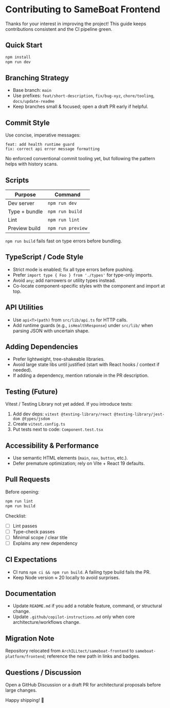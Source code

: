 # Contributing to SameBoat Frontend

Thanks for your interest in improving the project! This guide keeps contributions consistent and the CI pipeline green.

## Quick Start

```bash
npm install
npm run dev
```

## Branching Strategy

-   Base branch: `main`
-   Use prefixes: `feat/short-description`, `fix/bug-xyz`, `chore/tooling`, `docs/update-readme`
-   Keep branches small & focused; open a draft PR early if helpful.

## Commit Style

Use concise, imperative messages:

```
feat: add health runtime guard
fix: correct api error message formatting
```

No enforced conventional commit tooling yet, but following the pattern helps with history scans.

## Scripts

| Purpose       | Command           |
| ------------- | ----------------- |
| Dev server    | `npm run dev`     |
| Type + bundle | `npm run build`   |
| Lint          | `npm run lint`    |
| Preview build | `npm run preview` |

`npm run build` fails fast on type errors before bundling.

## TypeScript / Code Style

-   Strict mode is enabled; fix all type errors before pushing.
-   Prefer `import type { Foo } from './types'` for type-only imports.
-   Avoid `any`; add narrowers or utility types instead.
-   Co-locate component-specific styles with the component and import at top.

## API Utilities

-   Use `api<T>(path)` from `src/lib/api.ts` for HTTP calls.
-   Add runtime guards (e.g., `isHealthResponse`) under `src/lib/` when parsing JSON with uncertain shape.

## Adding Dependencies

-   Prefer lightweight, tree-shakeable libraries.
-   Avoid large state libs until justified (start with React hooks / context if needed).
-   If adding a dependency, mention rationale in the PR description.

## Testing (Future)

Vitest / Testing Library not yet added. If you introduce tests:

1. Add dev deps: `vitest @testing-library/react @testing-library/jest-dom @types/jsdom`
2. Create `vitest.config.ts`
3. Put tests next to code: `Component.test.tsx`

## Accessibility & Performance

-   Use semantic HTML elements (`main`, `nav`, `button`, etc.).
-   Defer premature optimization; rely on Vite + React 19 defaults.

## Pull Requests

Before opening:

```bash
npm run lint
npm run build
```

Checklist:

-   [ ] Lint passes
-   [ ] Type-check passes
-   [ ] Minimal scope / clear title
-   [ ] Explains any new dependency

## CI Expectations

-   CI runs `npm ci && npm run build`. A failing type build fails the PR.
-   Keep Node version ≈ 20 locally to avoid surprises.

## Documentation

-   Update `README.md` if you add a notable feature, command, or structural change.
-   Update `.github/copilot-instructions.md` only when core architecture/workflows change.

## Migration Note

Repository relocated from `ArchILLtect/sameboat-frontend` to `sameboat-platform/frontend`; reference the new path in links and badges.

## Questions / Discussion

Open a GitHub Discussion or a draft PR for architectural proposals before large changes.

Happy shipping! 🚢
